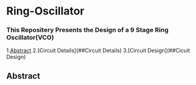 # Ring-Oscillator
### This Repositery Presents the Design of a 9 Stage Ring Oscillator(VCO)
1.[Abstract](##Abstract)
2.[Circuit Details](##Circuit Details)
3.[Circuit Design](##Cicuit Design)

## Abstract
